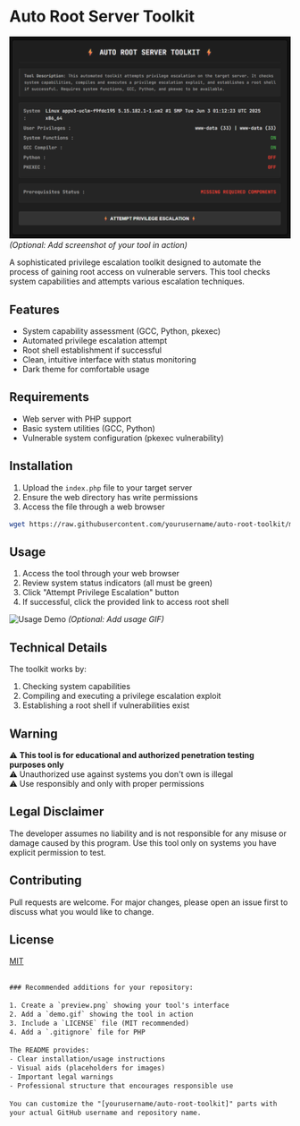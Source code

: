 
# Auto Root Server Toolkit

![Tool Preview](root.png) *(Optional: Add screenshot of your tool in action)*

A sophisticated privilege escalation toolkit designed to automate the process of gaining root access on vulnerable servers. This tool checks system capabilities and attempts various escalation techniques.

## Features

- System capability assessment (GCC, Python, pkexec)
- Automated privilege escalation attempt
- Root shell establishment if successful
- Clean, intuitive interface with status monitoring
- Dark theme for comfortable usage

## Requirements

- Web server with PHP support
- Basic system utilities (GCC, Python)
- Vulnerable system configuration (pkexec vulnerability)

## Installation

1. Upload the `index.php` file to your target server
2. Ensure the web directory has write permissions
3. Access the file through a web browser

```bash
wget https://raw.githubusercontent.com/yourusername/auto-root-toolkit/main/index.php -O index.php
```

## Usage

1. Access the tool through your web browser
2. Review system status indicators (all must be green)
3. Click "Attempt Privilege Escalation" button
4. If successful, click the provided link to access root shell

![Usage Demo](demo.gif) *(Optional: Add usage GIF)*

## Technical Details

The toolkit works by:
1. Checking system capabilities
2. Compiling and executing a privilege escalation exploit
3. Establishing a root shell if vulnerabilities exist

## Warning

⚠️ **This tool is for educational and authorized penetration testing purposes only**  
⚠️ Unauthorized use against systems you don't own is illegal  
⚠️ Use responsibly and only with proper permissions

## Legal Disclaimer

The developer assumes no liability and is not responsible for any misuse or damage caused by this program. Use this tool only on systems you have explicit permission to test.

## Contributing

Pull requests are welcome. For major changes, please open an issue first to discuss what you would like to change.

## License

[MIT](https://choosealicense.com/licenses/mit/)
```

### Recommended additions for your repository:

1. Create a `preview.png` showing your tool's interface
2. Add a `demo.gif` showing the tool in action
3. Include a `LICENSE` file (MIT recommended)
4. Add a `.gitignore` file for PHP

The README provides:
- Clear installation/usage instructions
- Visual aids (placeholders for images)
- Important legal warnings
- Professional structure that encourages responsible use

You can customize the "[yourusername/auto-root-toolkit]" parts with your actual GitHub username and repository name.
```
